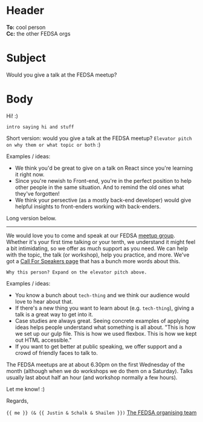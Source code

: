 # Header

**To:** cool person<br>
**Cc:** the other FEDSA orgs

# Subject

Would you give a talk at the FEDSA meetup?

# Body

Hi! :)

`intro saying hi and stuff`

Short version: would you give a talk at the FEDSA meetup? `Elevator pitch on why them or what topic or both` :)

Examples / ideas:

- We think you'd be great to give on a talk on React since you're learning it right now.
- Since you're newish to Front-end, you're in the perfect position to help other people in the same situation. And to remind the old ones what they've forgotten!
- We think your persective (as a mostly back-end developer) would give helpful insights to front-enders working with back-enders.

Long version below.

---

We would love you to come and speak at our FEDSA [meetup group](https://www.meetup.com/ctfeds/). Whether it's your first time talking or your tenth, we understand it might feel a bit intimidating, so we offer as much support as you need. We can help with the topic, the talk (or workshop), help you practice, and more. We've got a [Call For Speakers page](http://ctfeds.org/call-for-speakers/) that has a bunch more words about this.

`Why this person? Expand on the elevator pitch above.`

Examples / ideas:

- You know a bunch about `tech-thing` and we think our audience would love to hear about that.
- If there's a new thing you want to learn about (e.g. `tech-thing`), giving a talk is a great way to get into it.
- Case studies are always great. Seeing concrete examples of applying ideas helps people understand what something is all about. "This is how we set up our gulp file. This is how we used flexbox. This is how we kept out HTML accessible."
- If you want to get better at public speaking, we offer support and a crowd of friendly faces to talk to.

The FEDSA meetups are at about 6.30pm on the first Wednesday of the month (although when we do workshops we do them on a Saturday). Talks usually last about half an hour (and workshop normally a few hours).

Let me know! :)


Regards,

`{{ me }} (& {{ Justin & Schalk & Shailen }})`
[The FEDSA organising team](https://www.meetup.com/ctfeds/members/?op=leaders)
